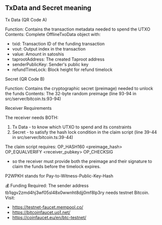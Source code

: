 ## TxData and Secret meaning

Tx Data (QR Code A)

  Function: Contains the transaction metadata needed to spend the UTXO
  Contents: Complete OfflineTxoData object with:
  - txid: Transaction ID of the funding transaction
  - vout: Output index in the transaction
  - value: Amount in satoshis
  - taprootAddress: The created Taproot address
  - senderPublicKey: Sender's public key
  - refundTimeLock: Block height for refund timelock

  Secret (QR Code B)

  Function: Contains the cryptographic secret (preimage) needed to unlock the funds
  Contents: The 32-byte random preimage (line 93-94 in src/server/bitcoin.ts:93-94)

  Receiver Requirements

  The receiver needs BOTH:
  1. Tx Data - to know which UTXO to spend and its constraints
  2. Secret - to satisfy the hash lock condition in the claim script (line 39-44 in
  src/server/bitcoin.ts:39-44)

  The claim script requires: OP_HASH160 <preimage_hash> OP_EQUALVERIFY <receiver_pubkey> OP_CHECKSIG
  - so the receiver must provide both the preimage and their signature to claim the funds before the
  timelock expires.

  P2WPKH stands for Pay-to-Witness-Public-Key-Hash

   💰 Funding Required:
  The sender address tb1qgv2zmd4hj3wf05sl48x0wwnht8djj0mf8lp3ry needs testnet Bitcoin. Visit:
  - https://testnet-faucet.mempool.co/
  - https://bitcoinfaucet.uo1.net/
  - https://coinfaucet.eu/en/btc-testnet/